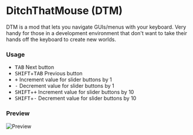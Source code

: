 # DitchThatMouse (DTM)

DTM is a mod that lets you navigate GUIs/menus with your keyboard. Very handy for those in a development environment that don't want to take their hands off the keyboard to create new worlds.


### Usage

* <kbd>TAB</kbd> Next button
* <kbd>SHIFT</kbd>+<kbd>TAB</kbd> Previous button
* <kbd>+</kbd> Increment value for slider buttons by 1
* <kbd>-</kbd> Decrement value for slider buttons by 1
* <kbd>SHIFT</kbd>+<kbd>+</kbd> Increment value for slider buttons by 10
* <kbd>SHIFT</kbd>+<kbd>-</kbd> Decrement value for slider buttons by 10

### Preview

![Preview](http://i.imgur.com/eSmpva1.gif)